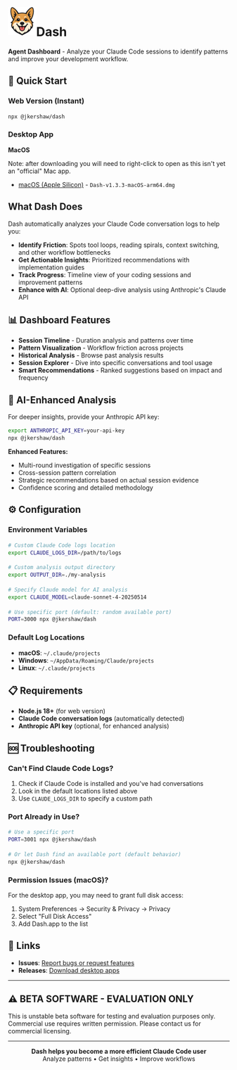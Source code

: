 <img src="./public/icons/icon-192.png" alt="Dash Logo" width="64" height="64" align="left">

# Dash

**Agent Dashboard** - Analyze your Claude Code sessions to identify patterns and improve your development workflow.

## 🚀 Quick Start

### Web Version (Instant)

```bash
npx @jkershaw/dash
```

### Desktop App

**MacOS**

Note: after downloading you will need to right-click to open as this isn't yet an "official" Mac app.

- [macOS (Apple Silicon)](https://drive.google.com/file/d/1sp3BVcAKcs0puPGIta3hTt7R9RS3swEs/view?usp=sharing) - `Dash-v1.3.3-macOS-arm64.dmg`

## What Dash Does

Dash automatically analyzes your Claude Code conversation logs to help you:

- **Identify Friction**: Spots tool loops, reading spirals, context switching, and other workflow bottlenecks
- **Get Actionable Insights**: Prioritized recommendations with implementation guides
- **Track Progress**: Timeline view of your coding sessions and improvement patterns
- **Enhance with AI**: Optional deep-dive analysis using Anthropic's Claude API

## 📊 Dashboard Features

- **Session Timeline** - Duration analysis and patterns over time
- **Pattern Visualization** - Workflow friction across projects
- **Historical Analysis** - Browse past analysis results
- **Session Explorer** - Dive into specific conversations and tool usage
- **Smart Recommendations** - Ranked suggestions based on impact and frequency

## 🤖 AI-Enhanced Analysis

For deeper insights, provide your Anthropic API key:

```bash
export ANTHROPIC_API_KEY=your-api-key
npx @jkershaw/dash
```

**Enhanced Features:**

- Multi-round investigation of specific sessions
- Cross-session pattern correlation
- Strategic recommendations based on actual session evidence
- Confidence scoring and detailed methodology

## ⚙️ Configuration

### Environment Variables

```bash
# Custom Claude Code logs location
export CLAUDE_LOGS_DIR=/path/to/logs

# Custom analysis output directory
export OUTPUT_DIR=./my-analysis

# Specify Claude model for AI analysis
export CLAUDE_MODEL=claude-sonnet-4-20250514

# Use specific port (default: random available port)
PORT=3000 npx @jkershaw/dash
```

### Default Log Locations

- **macOS**: `~/.claude/projects`
- **Windows**: `~/AppData/Roaming/Claude/projects`
- **Linux**: `~/.claude/projects`

## 📋 Requirements

- **Node.js 18+** (for web version)
- **Claude Code conversation logs** (automatically detected)
- **Anthropic API key** (optional, for enhanced analysis)

## 🆘 Troubleshooting

### Can't Find Claude Code Logs?

1. Check if Claude Code is installed and you've had conversations
2. Look in the default locations listed above
3. Use `CLAUDE_LOGS_DIR` to specify a custom path

### Port Already in Use?

```bash
# Use a specific port
PORT=3001 npx @jkershaw/dash

# Or let Dash find an available port (default behavior)
npx @jkershaw/dash
```

### Permission Issues (macOS)?

For the desktop app, you may need to grant full disk access:

1. System Preferences → Security & Privacy → Privacy
2. Select "Full Disk Access"
3. Add Dash.app to the list

## 🔗 Links

- **Issues**: [Report bugs or request features](https://github.com/jkershaw/dash/issues)
- **Releases**: [Download desktop apps](https://github.com/jkershaw/dash/releases)

---

## ⚠️ BETA SOFTWARE - EVALUATION ONLY

This is unstable beta software for testing and evaluation purposes only.  
Commercial use requires written permission. Please contact us for commercial licensing.

---

<p align="center">
  <strong>Dash helps you become a more efficient Claude Code user</strong><br>
  Analyze patterns • Get insights • Improve workflows
</p>
